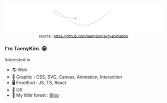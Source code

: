 <p align="center">
  <img src="https://github.com/taenykim/taenykim/blob/master/images/hello.gif" alt="hello-svg-animation">
  <sub>source : <a href="https://github.com/taenykim/svg-animation" target="_blank">https://github.com/taenykim/svg-animation</a></sub>
</p>


### I'm TaenyKim. 😀

Interested in

- 🌎 Web
- 🎨 Graphic : CSS, SVG, Canvas, Animation, Interaction
- 🖥 FrontEnd : JS, TS, React
- 🌸 UX
- 🌳 My little forest : [Blog](https://taeny.dev/)

